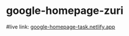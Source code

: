 # google-homepage-zuri
#live link: [google-homepage-task.netlify.app](google-homepage-task.netlify.app)
